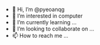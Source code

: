 - 👋 Hi, I’m @pyeoanqg
- 👀 I’m interested in computer
- 🌱 I’m currently learning ...
- 💞️ I’m looking to collaborate on ...
- 📫 How to reach me ...

<!---
pyeoanqg/pyeoanqg is a ✨ special ✨ repository because its `README.md` (this file) appears on your GitHub profile.
You can click the Preview link to take a look at your changes.
--->
